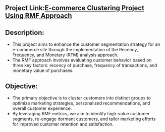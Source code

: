 ## Project Link:[E-commerce Clustering Project Using RMF Approach](https://github.com/PinkyBhansali/Unsupervised-ML/tree/master/Customer%20segmentation%20using%20RFM%20approach)

## Description:
- This project aims to enhance the customer segmentation strategy for an e-commerce site through the implementation of the Recency, Frequency, and Monetary (RFM) analysis approach.
- The RMF approach involves evaluating customer behavior based on three key factors: recency of purchase, frequency of transactions, and monetary value of purchases.

## Objective:
- The primary objective is to cluster customers into distinct groups to optimize marketing strategies, personalized recommendations, and overall customer experience.
- By leveraging RMF metrics, we aim to identify high-value customer segments, re-engage dormant customers, and tailor marketing efforts for improved customer retention and satisfaction.

